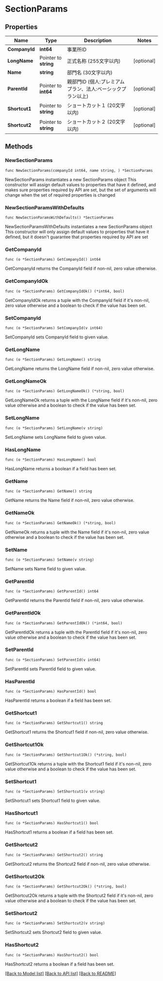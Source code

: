 # SectionParams

## Properties

Name | Type | Description | Notes
------------ | ------------- | ------------- | -------------
**CompanyId** | **int64** | 事業所ID | 
**LongName** | Pointer to **string** | 正式名称 (255文字以内) | [optional] 
**Name** | **string** | 部門名 (30文字以内) | 
**ParentId** | Pointer to **int64** | 親部門ID (個人:プレミアムプラン、法人:ベーシックプラン以上) | [optional] 
**Shortcut1** | Pointer to **string** | ショートカット１ (20文字以内) | [optional] 
**Shortcut2** | Pointer to **string** | ショートカット２ (20文字以内) | [optional] 

## Methods

### NewSectionParams

`func NewSectionParams(companyId int64, name string, ) *SectionParams`

NewSectionParams instantiates a new SectionParams object
This constructor will assign default values to properties that have it defined,
and makes sure properties required by API are set, but the set of arguments
will change when the set of required properties is changed

### NewSectionParamsWithDefaults

`func NewSectionParamsWithDefaults() *SectionParams`

NewSectionParamsWithDefaults instantiates a new SectionParams object
This constructor will only assign default values to properties that have it defined,
but it doesn't guarantee that properties required by API are set

### GetCompanyId

`func (o *SectionParams) GetCompanyId() int64`

GetCompanyId returns the CompanyId field if non-nil, zero value otherwise.

### GetCompanyIdOk

`func (o *SectionParams) GetCompanyIdOk() (*int64, bool)`

GetCompanyIdOk returns a tuple with the CompanyId field if it's non-nil, zero value otherwise
and a boolean to check if the value has been set.

### SetCompanyId

`func (o *SectionParams) SetCompanyId(v int64)`

SetCompanyId sets CompanyId field to given value.


### GetLongName

`func (o *SectionParams) GetLongName() string`

GetLongName returns the LongName field if non-nil, zero value otherwise.

### GetLongNameOk

`func (o *SectionParams) GetLongNameOk() (*string, bool)`

GetLongNameOk returns a tuple with the LongName field if it's non-nil, zero value otherwise
and a boolean to check if the value has been set.

### SetLongName

`func (o *SectionParams) SetLongName(v string)`

SetLongName sets LongName field to given value.

### HasLongName

`func (o *SectionParams) HasLongName() bool`

HasLongName returns a boolean if a field has been set.

### GetName

`func (o *SectionParams) GetName() string`

GetName returns the Name field if non-nil, zero value otherwise.

### GetNameOk

`func (o *SectionParams) GetNameOk() (*string, bool)`

GetNameOk returns a tuple with the Name field if it's non-nil, zero value otherwise
and a boolean to check if the value has been set.

### SetName

`func (o *SectionParams) SetName(v string)`

SetName sets Name field to given value.


### GetParentId

`func (o *SectionParams) GetParentId() int64`

GetParentId returns the ParentId field if non-nil, zero value otherwise.

### GetParentIdOk

`func (o *SectionParams) GetParentIdOk() (*int64, bool)`

GetParentIdOk returns a tuple with the ParentId field if it's non-nil, zero value otherwise
and a boolean to check if the value has been set.

### SetParentId

`func (o *SectionParams) SetParentId(v int64)`

SetParentId sets ParentId field to given value.

### HasParentId

`func (o *SectionParams) HasParentId() bool`

HasParentId returns a boolean if a field has been set.

### GetShortcut1

`func (o *SectionParams) GetShortcut1() string`

GetShortcut1 returns the Shortcut1 field if non-nil, zero value otherwise.

### GetShortcut1Ok

`func (o *SectionParams) GetShortcut1Ok() (*string, bool)`

GetShortcut1Ok returns a tuple with the Shortcut1 field if it's non-nil, zero value otherwise
and a boolean to check if the value has been set.

### SetShortcut1

`func (o *SectionParams) SetShortcut1(v string)`

SetShortcut1 sets Shortcut1 field to given value.

### HasShortcut1

`func (o *SectionParams) HasShortcut1() bool`

HasShortcut1 returns a boolean if a field has been set.

### GetShortcut2

`func (o *SectionParams) GetShortcut2() string`

GetShortcut2 returns the Shortcut2 field if non-nil, zero value otherwise.

### GetShortcut2Ok

`func (o *SectionParams) GetShortcut2Ok() (*string, bool)`

GetShortcut2Ok returns a tuple with the Shortcut2 field if it's non-nil, zero value otherwise
and a boolean to check if the value has been set.

### SetShortcut2

`func (o *SectionParams) SetShortcut2(v string)`

SetShortcut2 sets Shortcut2 field to given value.

### HasShortcut2

`func (o *SectionParams) HasShortcut2() bool`

HasShortcut2 returns a boolean if a field has been set.


[[Back to Model list]](../README.md#documentation-for-models) [[Back to API list]](../README.md#documentation-for-api-endpoints) [[Back to README]](../README.md)



